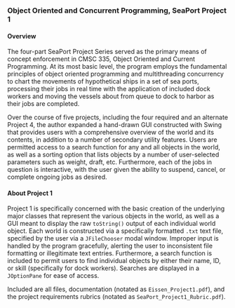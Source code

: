 ### Object Oriented and Concurrent Programming, SeaPort Project 1 ###

#### Overview ####

The four-part SeaPort Project Series served as the primary means of concept enforcement in CMSC 335, Object Oriented and Current Programming. At its most basic level, the program employs the fundamental principles of object oriented programming and multithreading concurrency to chart the movements of hypothetical ships in a set of sea ports, processing their jobs in real time with the application of included dock workers and moving the vessels about from queue to dock to harbor as their jobs are completed.

Over the course of five projects, including the four required and an alternate Project 4, the author expanded a hand-drawn GUI constructed with Swing that provides users with a comprehensive overview of the world and its contents, in addition to a number of secondary utility features. Users are permitted access to a search function for any and all objects in the world, as well as a sorting option that lists objects by a number of user-selected parameters such as weight, draft, etc. Furthermore, each of the jobs in question is interactive, with the user given the ability to suspend, cancel, or complete ongoing jobs as desired.

#### About Project 1 ####

Project 1 is specifically concerned with the basic creation of the underlying major classes that represent the various objects in the world, as well as a GUI meant to display the raw `toString()` output of each individual world object. Each world is constructed via a specifically formatted `.txt` text file, specified by the user via a `JFileChooser` modal window. Improper input is handled by the program gracefully, alerting the user to inconsistent file formatting or illegitimate text entries. Furthermore, a search function is included to permit users to find individual objects by either their name, ID, or skill (specifically for dock workers). Searches are displayed in a `JOptionPane` for ease of access.

Included are all files, documentation (notated as `Eissen_Project1.pdf`), and the project requirements rubrics (notated as `SeaPort_Project1_Rubric.pdf`).
